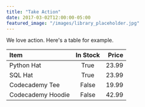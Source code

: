 ```yaml
---
title: "Take Action"
date: 2017-03-02T12:00:00-05:00
featured_image: "/images/library_placeholder.jpg"
---
```


We love action. Here's a table for example.

| Item              | In Stock | Price |
| :---------------- | :------: | ----: |
| Python Hat        |   True   | 23.99 |
| SQL Hat           |   True   | 23.99 |
| Codecademy Tee    |  False   | 19.99 |
| Codecademy Hoodie |  False   | 42.99 |

